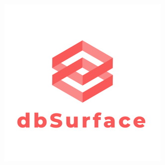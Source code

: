 <h1 align="center">
  <a href="https://dbsurface.com"><img src="public/logo.png" alt="dbSurface"></a>
<br>
</h1>
